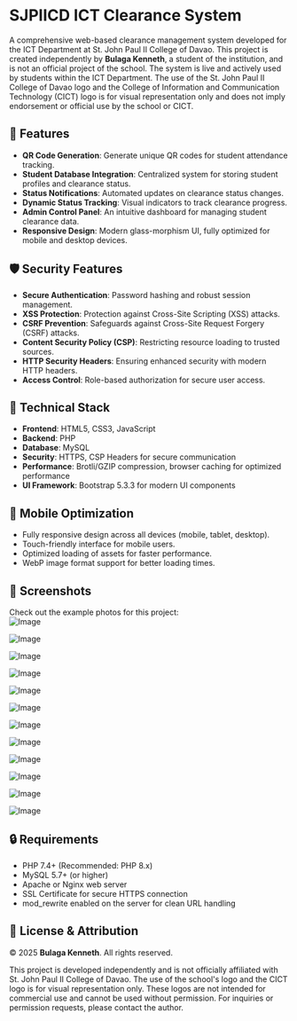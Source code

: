 # SJPIICD ICT Clearance System

A comprehensive web-based clearance management system developed for the ICT Department at St. John Paul II College of Davao. This project is created independently by **Bulaga Kenneth**, a student of the institution, and is not an official project of the school. The system is live and actively used by students within the ICT Department. The use of the St. John Paul II College of Davao logo and the College of Information and Communication Technology (CICT) logo is for visual representation only and does not imply endorsement or official use by the school or CICT.

## 🚀 Features

- **QR Code Generation**: Generate unique QR codes for student attendance tracking.
- **Student Database Integration**: Centralized system for storing student profiles and clearance status.
- **Status Notifications**: Automated updates on clearance status changes.
- **Dynamic Status Tracking**: Visual indicators to track clearance progress.
- **Admin Control Panel**: An intuitive dashboard for managing student clearance data.
- **Responsive Design**: Modern glass-morphism UI, fully optimized for mobile and desktop devices.

## 🛡️ Security Features

- **Secure Authentication**: Password hashing and robust session management.
- **XSS Protection**: Protection against Cross-Site Scripting (XSS) attacks.
- **CSRF Prevention**: Safeguards against Cross-Site Request Forgery (CSRF) attacks.
- **Content Security Policy (CSP)**: Restricting resource loading to trusted sources.
- **HTTP Security Headers**: Ensuring enhanced security with modern HTTP headers.
- **Access Control**: Role-based authorization for secure user access.

## 🔧 Technical Stack

- **Frontend**: HTML5, CSS3, JavaScript
- **Backend**: PHP
- **Database**: MySQL
- **Security**: HTTPS, CSP Headers for secure communication
- **Performance**: Brotli/GZIP compression, browser caching for optimized performance
- **UI Framework**: Bootstrap 5.3.3 for modern UI components

## 📱 Mobile Optimization

- Fully responsive design across all devices (mobile, tablet, desktop).
- Touch-friendly interface for mobile users.
- Optimized loading of assets for faster performance.
- WebP image format support for better loading times.

## 📸 Screenshots

Check out the example photos for this project:  
![Image](https://github.com/user-attachments/assets/3b6918c6-a183-4767-90ab-dcf85398c4e4)

![Image](https://github.com/user-attachments/assets/8f5aed67-5e2d-4df8-bdf6-8c94eedd22f6)

![Image](https://github.com/user-attachments/assets/41f5b30a-2e92-41d8-ade6-f8664f1af017)

![Image](https://github.com/user-attachments/assets/aa49dd44-5512-4743-bb86-7a81f754cdc6)

![Image](https://github.com/user-attachments/assets/09315ec5-ef97-4a65-815e-debd12dd78dc)

![Image](https://github.com/user-attachments/assets/216fb6f5-8d84-4992-9577-3c3916cf3d9b)

![Image](https://github.com/user-attachments/assets/bf9d8653-5174-426c-8281-219d92b33c79)

![Image](https://github.com/user-attachments/assets/78d980fa-a1b5-4727-b111-769c84b4cce8)

![Image](https://github.com/user-attachments/assets/55950ccc-b73f-4f89-a697-b4203a50ea5a)

![Image](https://github.com/user-attachments/assets/479a1cf6-07d8-4a2a-8efd-ec163cfabe48)

![Image](https://github.com/user-attachments/assets/ca3edbac-6ae5-4171-8fea-92b5aeee9225)

![Image](https://github.com/user-attachments/assets/21db09eb-1d54-4aad-ad27-076ae6ad1acc)

## 🔒 Requirements

- PHP 7.4+ (Recommended: PHP 8.x)
- MySQL 5.7+ (or higher)
- Apache or Nginx web server
- SSL Certificate for secure HTTPS connection
- mod_rewrite enabled on the server for clean URL handling

## 📄 License & Attribution

© 2025 **Bulaga Kenneth**. All rights reserved.

This project is developed independently and is not officially affiliated with St. John Paul II College of Davao. The use of the school's logo and the CICT logo is for visual representation only. These logos are not intended for commercial use and cannot be used without permission. For inquiries or permission requests, please contact the author.

